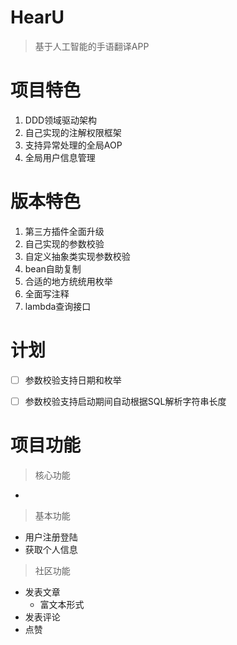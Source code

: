 # HearU

> 基于人工智能的手语翻译APP

# 项目特色

1. DDD领域驱动架构
2. 自己实现的注解权限框架
3. 支持异常处理的全局AOP
4. 全局用户信息管理

# 版本特色

1. 第三方插件全面升级
2. 自己实现的参数校验
3. 自定义抽象类实现参数校验
4. bean自助复制
5. 合适的地方统统用枚举
6. 全面写注释
7. lambda查询接口

# 计划

 -[ ] 参数校验支持日期和枚举
 -[ ] 参数校验支持启动期间自动根据SQL解析字符串长度


# 项目功能

> 核心功能

- 

> 基本功能

- 用户注册登陆
- 获取个人信息

> 社区功能

- 发表文章
  - 富文本形式
- 发表评论
- 点赞


